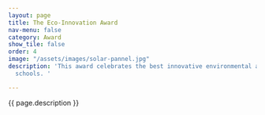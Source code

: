 ```yaml
---
layout: page
title: The Eco-Innovation Award
nav-menu: false
category: Award
show_tile: false
order: 4
image: "/assets/images/solar-pannel.jpg"
description: 'This award celebrates the best innovative environmental activities in
  schools. '

---
```

{{ page.description }}